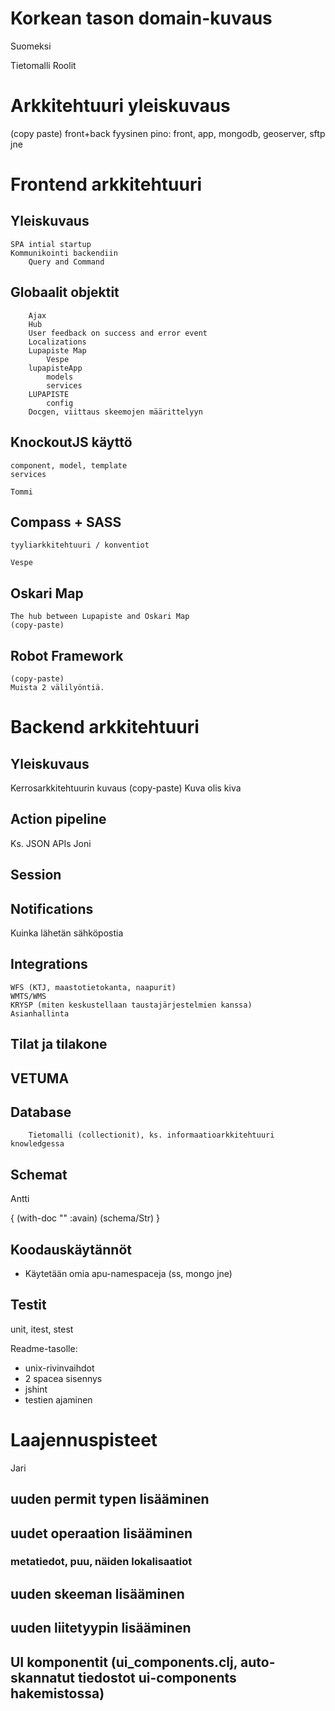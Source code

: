 # Korkean tason domain-kuvaus

Suomeksi

Tietomalli
Roolit

# Arkkitehtuuri yleiskuvaus
(copy paste)
front+back
fyysinen pino: front, app, mongodb, geoserver, sftp jne

# Frontend arkkitehtuuri
## Yleiskuvaus
	SPA intial startup
	Kommunikointi backendiin
		Query and Command

## Globaalit objektit
        Ajax
        Hub
        User feedback on success and error event
        Localizations
		Lupapiste Map
			Vespe
		lupapisteApp
			models
			services
		LUPAPISTE
			config
		Docgen, viittaus skeemojen määrittelyyn
## KnockoutJS käyttö
	component, model, template
	services
	
	Tommi
	
## Compass + SASS
	tyyliarkkitehtuuri / konventiot
	
	Vespe
	
## Oskari Map
	The hub between Lupapiste and Oskari Map
	(copy-paste)
	
## Robot Framework
	(copy-paste)
	Muista 2 välilyöntiä.
	
# Backend arkkitehtuuri
## Yleiskuvaus
Kerrosarkkitehtuurin kuvaus (copy-paste)
Kuva olis kiva

## Action pipeline
   Ks. JSON APIs
   Joni
   
## Session
   
## Notifications
Kuinka lähetän sähköpostia

## Integrations
    WFS (KTJ, maastotietokanta, naapurit)
	WMTS/WMS
    KRYSP (miten keskustellaan taustajärjestelmien kanssa)
	Asianhallinta

## Tilat ja tilakone
	
## VETUMA
	
## Database
		Tietomalli (collectionit), ks. informaatioarkkitehtuuri knowledgessa

## Schemat
Antti

{
(with-doc "" 
  :avain) (schema/Str)
}

## Koodauskäytännöt
- Käytetään omia apu-namespaceja (ss, mongo jne)

## Testit
unit, itest, stest

Readme-tasolle:
- unix-rivinvaihdot
- 2 spacea sisennys
- jshint
- testien ajaminen

# Laajennuspisteet

Jari

## uuden permit typen lisääminen

## uudet operaation lisääminen
### metatiedot, puu, näiden lokalisaatiot

## uuden skeeman lisääminen

## uuden liitetyypin lisääminen

## UI komponentit (ui_components.clj, auto-skannatut tiedostot ui-components hakemistossa)
